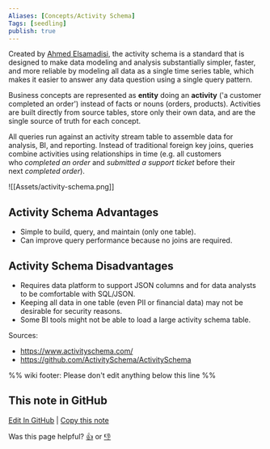```yaml
---
Aliases: [Concepts/Activity Schema]
Tags: [seedling]
publish: true
---
```


Created by [Ahmed Elsamadisi](https://www.activityschema.com/mission), the activity schema is a standard that is designed to make data modeling and analysis substantially simpler, faster, and more reliable by modeling all data as a single time series table, which makes it easier to answer any data question using a single query pattern.

Business concepts are represented as **entity** doing an **activity** ('a customer completed an order') instead of facts or nouns (orders, products). Activities are built directly from source tables, store only their own data, and are the single source of truth for each concept.

All queries run against an activity stream table to assemble data for analysis, BI, and reporting. Instead of traditional foreign key joins, queries combine activities using relationships in time (e.g. all customers who _completed an order_ and _submitted a support ticket_ before their next _completed order_).

![[Assets/activity-schema.png]]

## Activity Schema Advantages

- Simple to build, query, and maintain (only one table).
- Can improve query performance because no joins are required.

## Activity Schema Disadvantages

- Requires data platform to support JSON columns and for data analysts to be comfortable with SQL/JSON.
- Keeping all data in one table (even PII or financial data) may not be desirable for security reasons.
- Some BI tools might not be able to load a large activity schema table.

Sources:

- https://www.activityschema.com/
- https://github.com/ActivitySchema/ActivitySchema

%% wiki footer: Please don't edit anything below this line %%

## This note in GitHub

<span class="git-footer">[Edit In GitHub](https://github.dev/data-engineering-community/data-engineering-wiki/blob/main/Concepts/Data%20Modeling/Activity%20Schema.md "git-hub-edit-note") | [Copy this note](https://raw.githubusercontent.com/data-engineering-community/data-engineering-wiki/main/Concepts/Data%20Modeling/Activity%20Schema.md "git-hub-copy-note")</span>

<span class="git-footer">Was this page helpful?
[👍](https://tally.so/r/mOaxjk?rating=Yes&url=https://dataengineering.wiki/Concepts/Data%20Modeling/Activity%20Schema) or [👎](https://tally.so/r/mOaxjk?rating=No&url=https://dataengineering.wiki/Concepts/Data%20Modeling/Activity%20Schema)</span>
